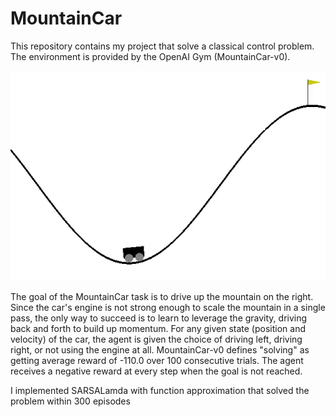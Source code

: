 # MountainCar

This repository contains my project that solve a classical control problem. The environment is provided by the OpenAI Gym (MountainCar-v0). 

![Output sample](mountaincar.gif)


The goal of the MountainCar task is to drive up the mountain on the right. Since the car's engine is not strong enough to scale the mountain in a single pass, the only way to succeed is to learn to leverage the gravity, driving back and forth to build up momentum. For any given state (position and velocity) of the car, the agent is given the choice of driving left, driving right, or not using the engine at all. MountainCar-v0 defines "solving" as getting average reward of -110.0 over 100 consecutive trials.  The agent receives a negative reward at every step when the goal is not reached. 

I implemented SARSALamda with function approximation that solved the problem within 300 episodes

